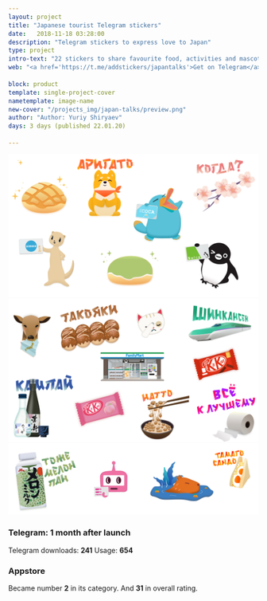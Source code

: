 ```yaml
---
layout: project
title: "Japanese tourist Telegram stickers"
date:   2018-11-18 03:28:00
description: "Telegram stickers to express love to Japan"
type: project
intro-text: "22 stickers to share favourite food, activities and mascots."
web: "<a href='https://t.me/addstickers/japantalks'>Get on Telegram</a>    <a href='https://apps.apple.com/cz/app/melonpan/id1520175595?app=messages'>Get on AppStore</a>"

block: product
template: single-project-cover
nametemplate: image-name
new-cover: "/projects_img/japan-talks/preview.png"
author: "Author: Yuriy Shiryaev"
days: 3 days (published 22.01.20)

---
```


<span class="p1000">![Japan  tourist talks telegram stickers](/projects_img/japan-talks/stickers.png)</span>
<span class="p1000">![Japan  tourist talks telegram stickers](/projects_img/japan-talks/stickers2.png)</span>
<span class="p1000">![Japan  tourist talks telegram stickers](/projects_img/japan-talks/stickers3.png)</span>

### Telegram: 1 month after launch

Telegram downloads: **241**      Usage: **654**

### Appstore

Became number **2** in its category. And **31** in overall rating.